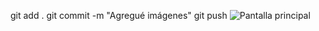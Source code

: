 git add .
git commit -m "Agregué imágenes" 
git push
![Pantalla principal](![29530e76-d00f-4228-a239-39f5b46d7d3d])
